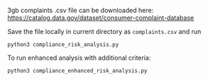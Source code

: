 3gb complaints .csv file can be downloaded here: https://catalog.data.gov/dataset/consumer-complaint-database

Save the file locally in current directory as `complaints.csv` and run

```
python3 compliance_risk_analysis.py
```

To run enhanced analysis with additional criteria:

```
python3 compliance_enhanced_risk_analysis.py
```
